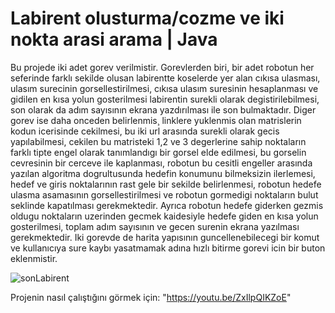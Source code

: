 # Labirent olusturma/cozme ve iki nokta arasi arama | Java

Bu projede iki adet gorev verilmistir. Gorevlerden biri, bir adet robotun her seferinde farklı sekilde olusan labirentte koselerde yer alan cıkısa ulasması, ulasım surecinin gorsellestirilmesi, cıkısa ulasım suresinin hesaplanması ve gidilen en kısa yolun gosterilmesi labirentin surekli olarak degistirilebilmesi, son olarak da adım sayısının ekrana yazdırılması ile son bulmaktadır. Diger gorev ise daha onceden belirlenmis¸ linklere yuklenmis olan matrislerin kodun icerisinde cekilmesi, bu
iki url arasında surekli olarak gecis yapılabilmesi, cekilen bu matristeki 1,2 ve 3 degerlerine sahip noktaların farklı tipte engel olarak tanımlandıgı bir gorsel elde edilmesi, bu gorselin cevresinin bir cerceve ile kaplanması, robotun bu cesitli engeller arasında yazılan algoritma dogrultusunda hedefin konumunu bilmeksizin ilerlemesi, hedef ve giris noktalarının rast gele bir sekilde belirlenmesi,
robotun hedefe ulasma asamasının gorsellestirilmesi ve robotun gormedigi noktaların bulut seklinde kapatılması gerekmektedir. Ayrıca robotun hedefe giderken gezmis oldugu noktaların uzerinden gecmek kaidesiyle hedefe giden en kısa yolun
gosterilmesi, toplam adım sayısının ve gecen surenin ekrana yazılması gerekmektedir. Iki gorevde de harita yapısının guncellenebilecegi bir komut ve kullanıcıya sure kaybı yasatmamak adına hızlı bitirme gorevi icin bir buton eklenmistir.

![sonLabirent](https://user-images.githubusercontent.com/74157174/229228218-984ce72d-8754-4566-87c4-86c598ab5457.png)

Projenin nasıl çalıştığını görmek için: "https://youtu.be/ZxIlpQIKZoE"
